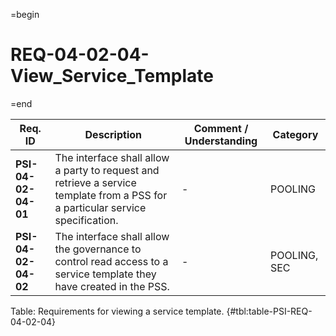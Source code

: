 =begin

# REQ-04-02-04-View_Service_Template

=end

| Req. ID                        | Description                         | Comment / Understanding                  | Category                       |
| ------------------------------ | ----------------------------------- | ---------------------------------------- | ------------------------------ |
| __PSI-04-02-04-01__ | The interface shall allow a party to request and retrieve a service template from a PSS for a particular service specification. | -                       | POOLING      |
| __PSI-04-02-04-02__ | The interface shall allow the governance to control read access to a service template they have created in the PSS.             | -                       | POOLING, SEC |

Table: Requirements for viewing a service template. {#tbl:table-PSI-REQ-04-02-04}
